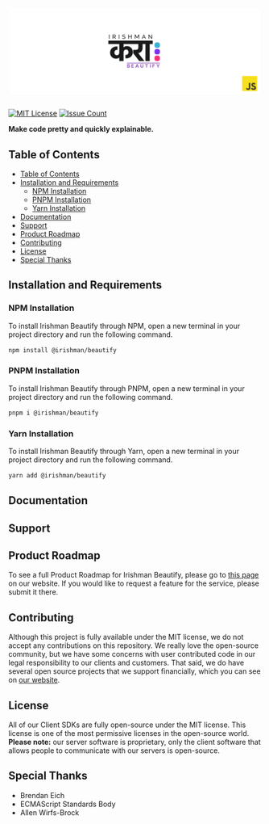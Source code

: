 # ![Irishman Beautify's JavaScript SDK](https://raw.githubusercontent.com/irishman-cloud/beautify-javascript/master/.github/banner.svg)

[![MIT License](https://img.shields.io/github/license/irishman-cloud/beautify-javascript)](https://github.com/irishman-cloud/beautify-javascript)
[![Issue Count](https://img.shields.io/gitea/issues/open/irishman-cloud/beautify-javascript)](https://github.com/irishman-cloud/beautify-javascript/issues)

<b align="center">Make code pretty and quickly explainable.</b>

## Table of Contents

- [Table of Contents](#table-of-contents)
- [Installation and Requirements](#installation-and-requirements)
  - [NPM Installation](#npm-installation)
  - [PNPM Installation](#pnpm-installation)
  - [Yarn Installation](#yarn-installation)
- [Documentation](#documentation)
- [Support](#support)
- [Product Roadmap](#product-roadmap)
- [Contributing](#contributing)
- [License](#license)
- [Special Thanks](#special-thanks)

## Installation and Requirements

### NPM Installation

To install Irishman Beautify through NPM, open a new terminal in your project directory and run the following command.

```bash
npm install @irishman/beautify
```

### PNPM Installation

To install Irishman Beautify through PNPM, open a new terminal in your project directory and run the following command.

```bash
pnpm i @irishman/beautify
```

### Yarn Installation

To install Irishman Beautify through Yarn, open a new terminal in your project directory and run the following command.

```bash
yarn add @irishman/beautify
```

## Documentation

## Support

## Product Roadmap

To see a full Product Roadmap for Irishman Beautify, please go to [this page](https://irishman.cloud/service/beautify/roadmap) on our website. If you would like to request a feature for the service, please submit it there.

## Contributing

Although this project is fully available under the MIT license, we do not accept any contributions on this repository. We really love the open-source community, but we have some concerns with user contributed code in our legal responsibility to our clients and customers. That said, we do have several open source projects that we support financially, which you can see on [our website](https://irishman.cloud/).

## License

All of our Client SDKs are fully open-source under the MIT license. This license is one of the most permissive licenses in the open-source world. **Please note:** our server software is proprietary, only the client software that allows people to communicate with our servers is open-source.

## Special Thanks

- Brendan Eich
- ECMAScript Standards Body
- Allen Wirfs-Brock
